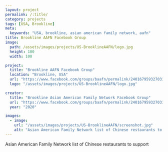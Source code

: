 ```yaml
---
layout: project
permalink: /:title/
category: projects
tags: [USA, Brookline]
meta:
  keywords: "USA, brookline, asian american family network, aafn"
title: Brookline AAFN Facebook Group
image:
  path: /assets/images/projects/US-BrooklineAAFN/logo.jpg
  height: 100
  width: 100

project:
  title: "Brookline AAFN Facebook Group"
  location: "Brookline, USA"
  url: "https://www.facebook.com/groups/baafn/permalink/2401679593270310/"
  logo: "/assets/images/projects/US-BrooklineAAFN/logo.jpg"

creator:
  title: "Brookline Asian American Family Network Facebook Group"
  url: "https://www.facebook.com/groups/baafn/permalink/2401679593270310/"
  year: "2020"

images:
  - image:
    url: "/assets/images/projects/US-BrooklineAAFN/screenshot.jpg"
    alt: "Asian American Family Network list of Chinese restaurants to support"
---
```

<p>Asian American Family Network list of Chinese restaurants to support</p>